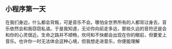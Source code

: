 ##  小程序第一天
在我们身边，什么都会背叛，可是音乐不会。哪怕全世界所有的人都背过身去，音乐依然会和我窃窃私语。于是我知道，无论你向前走多远，那些久远的音符还是会和你的心灵很近。生命之路并不顺畅，坎坷和不快都会出现在你的眼前，但要爱上音乐。也许你一时无法体会这种心境，但我想走进音乐，你便能理解